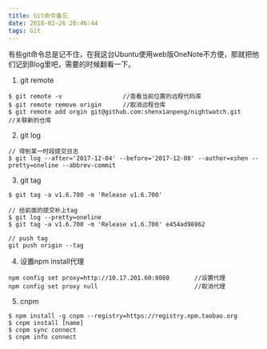 ```yaml
---
title: Git命令备忘
date: 2018-02-26 20:46:44
tags: Git
---
```


有些git命令总是记不住，在我这台Ubuntu使用web版OneNote不方便，那就把他们记到Blog里吧，需要的时候翻看一下。

1. git remote
```
$ git remote -v                 //查看当前位置的远程代码库
$ git remote remove origin      //取消远程仓库
$ git remote add orgin git@github.com:shenxianpeng/nightwatch.git       //关联新的仓库
```

2. git log
```
// 得到某一时段提交日志
$ git log --after='2017-12-04' --before='2017-12-08' --author=xshen --pretty=oneline --abbrev-commit
```

3. git tag
```
$ git tag -a v1.6.700 -m 'Release v1.6.700' 

// 给前面的提交补上tag
$ git log --pretty=oneline
$ git tag -a v1.6.700 -m 'Release v1.6.700' e454ad98862

// push tag
git push origin --tag
```

4. 设置npm install代理
```
npm config set proxy=http://10.17.201.60:8080       //设置代理
npm config set proxy null                           //取消代理
```

5. cnpm
```
$ npm install -g cnpm --registry=https://registry.npm.taobao.org
$ cnpm install [name]
$ cnpm sync connect
$ cnpm info connect
```

